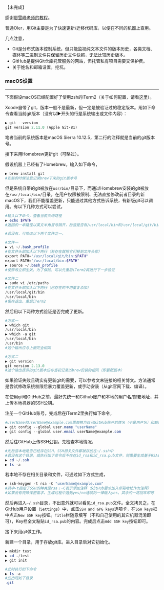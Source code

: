【未完成】



感谢[廖雪峰老师的教程](http://www.liaoxuefeng.com/)。

普通OIer，用Git主要是为了快速更新/迁移代码库，以便在不同的机器上查用。

几点注意，

- Git是分布式版本控制系统，但只能监视纯文本文件的版本历史，各类文档、媒体等二进制文件只保留历史文件快照，无法比较历史版本。
- GitHub是提供Git仓库托管服务的网站，但托管私有项目需要交保护费。
- 关于姓名和邮箱设置，挖坑。



### macOS设置

---

下面假设macOS已经配置好了使用zsh的iTerm2（关于如何配置，请看[这里](https://github.com/Hakuwannng/iTerm2-zsh-configuration-steps/blob/master/iterm2-zsh.md)）。

Xcode自带了git，版本一般不是最新，但一定是被验证过的稳定版本。用如下命令查看当前git版本（没有以▶开头的行是系统输出或文件内容）：

```powershell
▶ git --version
git version 2.11.0 (Apple Git-81)
```

笔者当前的系统版本是macOS Sierra 10.12.5，第二行的注释就是当前的git版本号。

接下来用Homebrew更新git（可略过）。

假设机器上已经有了Homebrew。输入如下命令，

```powershell
▶ brew install git
#安装的时候注意记录brew下来的git版本号
```

但是系统自带的git被放在`usr/bin/`目录下，而通过Homebrew安装的git被放在`/usr/local/bin/`目录。在用户权限被限制、无法直接修改前者目录的新macOS下，我们不能覆盖更新，只能通过其他方式告诉系统，有新版git可以调用。有以下几种方式可以尝试，

```powershell
#输入以下命令，查看当前系统路径
▶ echo $PATH
#返回的一串路径以英文半角冒号隔开，检查是否有/usr/local/bin和/usr/local/git/bin

#若没有，可修改以下两个文件之一，

#文件一
▶ vi ~/.bash_profile
#在文件头部加入以下两行（若存在就把它们移到文件头部）
export PATH="/usr/local/git/bin:$PATH"
export PATH="/usr/local/bin:$PATH"
▶ source ~/.bash_profile
#使修改立即生效。为了保险，可以先重启iTerm2再进行下一步验证

#文件二
▶ sudo vi /etc/paths
#在文件头部加入以下两行（已存在的不用重复添加）
/usr/local/git/bin
/usr/local/bin
#保存退出，重启iTerm2
```

然后用以下两种方式验证是否完成了更新。

```powershell
#方式一
▶ which git
/usr/local/bin
▶ which -a git
/usr/local/bin
/usr/bin
#这个输出应与上面完全相同

#方式二
▶ git version
git version 2.13.0
#这个输出表示的git版本应与当初记录的brew安装的相同（即最新版本）
```

如果验证失败且确实有更新git的需要，可以参考文末链接的相关博文。方法通常是尝试修改系统权限后暴力覆盖更新，或手动安装（从git官网下载、编译）。

在使用git和GitHub之前，最好先统一和Github账户和本地的用户名/邮箱地址，并上传本地机器的SSH公钥。

注册一个GitHub账号，完成后在iTerm2里执行如下命令，

```powershell
#userName和userName@example.com需替换为自己GitHub账户的姓名（不是用户名）和邮箱
▶ git config --global user.name "userName"
▶ git config --global user.email userName@example.com
```

然后往GitHub上传SSH公钥。先检查本地情况，

```powershell
#先检查本地是否已经存在SSH，SSH相关文件都被存放在~/.ssh中
#若没有这个目录，或执行如下命令后不存在id_rsa和id_rsa.pub文件，则需要生成基于RSA的本地SSH
▶ cd ~/.ssh
▶ ls -a
```
若本地不存在相关目录和文件，可通过如下方式生成，
```powershell
▶ ssh-keygen -t rsa -C "userName@example.com"
#其中-t指定了SSH的种类是rsa；-C表示添加注释（GitHub要求加入邮箱地址作为注释）
#如果没有特殊保密需求，生成过程中遇到yes/no选项的一律输入yes，其余的一路回车即可
```

然后再进入`~/.ssh`目录，不出意外就可以看见`id_rsa.pub`文件。全文拷贝之，在GitHub用户设置（`Settings`）中，点击`SSH and GPG keys`选项卡，在`SSH keys`框中点击`New SSH key`按钮。`Title`栏随意填写（不和自己使用的其它机器混淆即可），Key栏全文粘贴`id_rsa.pub`的内容。完成后点击`Add SSH key`按钮即可。

接下来用git做工作。

新建一个目录，用于存放git库。进入目录后对它初始化。

```powershell
▶ mkdir test
▶ cd ./test
▶ git init

#此时执行如下命令
▶ ls -a
#应出现如下目录
.git
```

